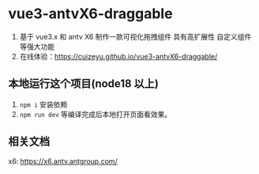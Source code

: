 # vue3-antvX6-draggable

1. 基于 vue3.x 和 antv X6 制作一款可视化拖拽组件 具有高扩展性 自定义组件等强大功能
2. 在线体验：https://cuizeyu.github.io/vue3-antvX6-draggable/

## 本地运行这个项目(node18 以上)

1. `npm i` 安装依赖
2. `npm run dev` 等编译完成后本地打开页面看效果。

## 相关文档

x6: https://x6.antv.antgroup.com/

